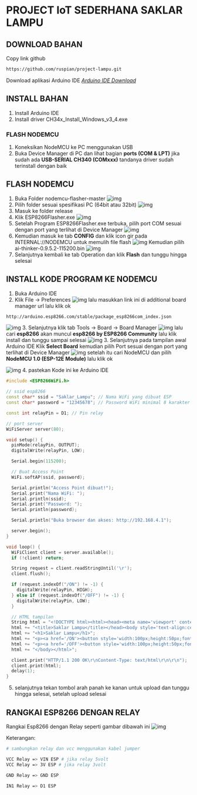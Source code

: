 # PROJECT IoT SEDERHANA SAKLAR LAMPU

## DOWNLOAD BAHAN

Copy link github

```bash
https://github.com/ruspian/project-lampu.git
```

Download aplikasi Arduino IDE
_[Arduino IDE Download](https://www.arduino.cc/en/software/)_

## INSTALL BAHAN

1. Install Arduino IDE
2. Install driver CH34x_Install_Windows_v3_4.exe

### FLASH NODEMCU

1. Koneksikan NodeMCU ke PC menggunakan USB
2. Buka Device Manager di PC dan lihat bagian <b>ports (COM & LPT)</b> jika sudah ada <b>USB-SERIAL CH340 (COMxxx)</b> tandanya driver sudah terinstall dengan baik

## FLASH NODEMCU

1. Buka Folder nodemcu-flasher-master
   ![img](assets/ss1.png)
2. Pilih folder sesuai spesifikasi PC (64bit atau 32bit)
   ![img](assets/ss2.png)
3. Masuk ke folder release
4. Klik ESP8266Flasher.exe
   ![img](assets/ss3.png)
5. Setelah Program ESP8266Flasher.exe terbuka, pilih port COM sesuai dengan port yang terlihat di Device Manager
   ![img](assets/ss4.png)
6. Kemudian masuk ke tab <b>CONFIG</b> dan klik icon gir pada INTERNAL://NODEMCU untuk memulih file flash
   ![img](assets/ss5.png)
   Kemudian pilih ai-thinker-0.9.5.2-115200.bin
   ![img](assets/ss6.png)
7. Selanjutnya kembali ke tab Operation dan klik <b>Flash</b> dan tunggu hingga selesai

## INSTALL KODE PROGRAM KE NODEMCU

1. Buka Arduino IDE
2. Klik File -> Preferences
   ![img](assets/ss7.png)
   lalu masukkan link ini di additional board manager url lalu klik ok

```bash
http://arduino.esp8266.com/stable/package_esp8266com_index.json
```

![img](assets/ss8.png) 3. Selanjutnya klik tab Tools -> Board -> Board Manager
![img](assets/ss9.png)
lalu cari <b>esp8266</b> akan muncul <b>esp8266 by ESP8266 Community</b> lalu klik install dan tunggu sampai selesai
![img](assets/ss10.png) 3. Selanjutnya pada tampilan awal Arduino IDE Klik <b>Select Board</b> kemudian pilih Port sesuai dengan port yang terlihat di Device Manager
![img](assets/ss11.png)
setelah itu cari NodeMCU dan pilih <b>NodeMCU 1.0 (ESP-12E Module)</b> lalu klik ok

![img](assets/ss12.png) 4. pastekan Kode ini ke Arduino IDE

```cpp
#include <ESP8266WiFi.h>

// ssid esp8266
const char* ssid = "Saklar_Lampu"; // Nama WiFi yang dibuat ESP
const char* password = "12345678"; // Password WiFi minimal 8 karakter

const int relayPin = D1; // Pin relay

// port server
WiFiServer server(80);

void setup() {
  pinMode(relayPin, OUTPUT);
  digitalWrite(relayPin, LOW);

  Serial.begin(115200);

  // Buat Access Point
  WiFi.softAP(ssid, password);

  Serial.println("Access Point dibuat!");
  Serial.print("Nama WiFi: ");
  Serial.println(ssid);
  Serial.print("Password: ");
  Serial.println(password);

  Serial.println("Buka browser dan akses: http://192.168.4.1");

  server.begin();
}

void loop() {
  WiFiClient client = server.available();
  if (!client) return;

  String request = client.readStringUntil('\r');
  client.flush();

  if (request.indexOf("/ON") != -1) {
    digitalWrite(relayPin, HIGH);
  } else if (request.indexOf("/OFF") != -1) {
    digitalWrite(relayPin, LOW);
  }

  // HTML tampilan
  String html = "<!DOCTYPE html><html><head><meta name='viewport' content='width=device-width, initial-scale=1'>";
  html += "<title>Saklar Lampu</title></head><body style='text-align:center;'>";
  html += "<h1>Saklar Lampu</h1>";
  html += "<p><a href='/ON'><button style='width:100px;height:50px;font-size:20px;'>ON</button></a></p>";
  html += "<p><a href='/OFF'><button style='width:100px;height:50px;font-size:20px;'>OFF</button></a></p>";
  html += "</body></html>";

  client.print("HTTP/1.1 200 OK\r\nContent-Type: text/html\r\n\r\n");
  client.print(html);
  delay(1);
}


```

5. selanjutnya tekan tombol arah panah ke kanan untuk upload dan tunggu hingga selesai, setelah upload selesai

## RANGKAI ESP8266 DENGAN RELAY

Rangkai Esp8266 dengan Relay seperti gambar dibawah ini
![img](assets/rangkaian.jpeg)

Keterangan:

```bash
# sambungkan relay dan vcc menggunakan kabel jumper

VCC Relay => VIN ESP # jika relay 5volt
VCC Relay => 3V ESP # jika relay 3volt

GND Relay => GND ESP

IN1 Relay => D1 ESP

```
